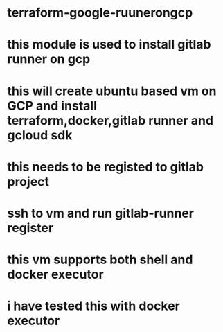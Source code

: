 # terraform-google-ruunerongcp
# this module is used to install gitlab runner on gcp
# this will create ubuntu based vm on GCP and install terraform,docker,gitlab runner and gcloud sdk
# this needs to be registed to gitlab project 
# ssh to vm and run gitlab-runner register
# this vm supports both shell and docker executor
# i have tested this with docker executor
